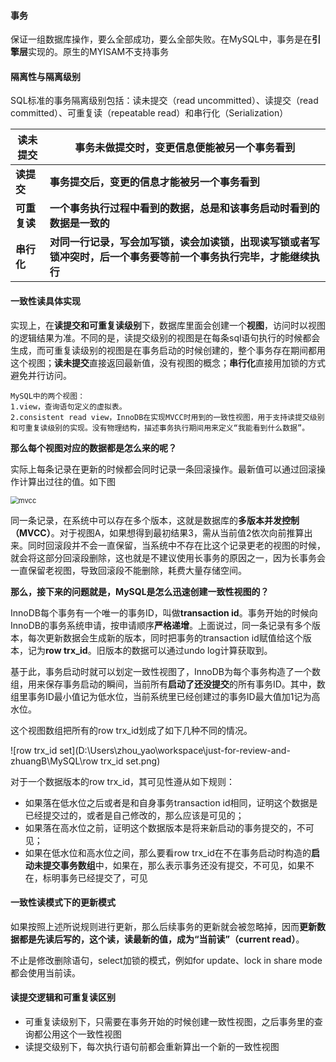 #### 事务

保证一组数据库操作，要么全部成功，要么全部失败。在MySQL中，事务是在**引擎层**实现的。原生的MYISAM不支持事务

#### 隔离性与隔离级别

SQL标准的事务隔离级别包括：读未提交（read uncommitted）、读提交（read committed）、可重复读（repeatable read）和串行化（Serialization）

[^注]: **隔离级别越快，效率越差**

| 读未提交     | 事务未做提交时，变更信息便能被另一个事务看到                 |
| ------------ | ------------------------------------------------------------ |
| **读提交**   | **事务提交后，变更的信息才能被另一个事务看到**               |
| **可重复读** | **一个事务执行过程中看到的数据，总是和该事务启动时看到的数据是一致的** |
| **串行化**   | **对同一行记录，写会加写锁，读会加读锁，出现读写锁或者写锁冲突时，后一个事务要等前一个事务执行完毕，才能继续执行** |

[^小知识]: Oracle的默认隔离级别是读提交

#### 一致性读具体实现

实现上，在**读提交和可重复读级别**下，数据库里面会创建一个**视图**，访问时以视图的逻辑结果为准。不同的是，读提交级别的视图是在每条sql语句执行的时候都会生成，而可重复读级别的视图是在事务启动的时候创建的，整个事务存在期间都用这个视图；**读未提交**直接返回最新值，没有视图的概念；**串行化**直接用加锁的方式避免并行访问。

```
MySQL中的两个视图：
1.view，查询语句定义的虚拟表。
2.consistent read view，InnoDB在实现MVCC时用到的一致性视图，用于支持读提交级别和可重复读级别的实现。没有物理结构，描述事务执行期间用来定义“我能看到什么数据”。
```

**那么每个视图对应的数据都是怎么来的呢？**

实际上每条记录在更新的时候都会同时记录一条回滚操作。最新值可以通过回滚操作计算出过往的值。如下图

<img src="D:\Users\zhou_yao\workspace\just-for-review-and-zhuangB\MySQL\mvcc.png" alt="mvcc" style="zoom: 80%;" />

同一条记录，在系统中可以存在多个版本，这就是数据库的**多版本并发控制（MVCC）**。对于视图A，如果想得到最初结果3，需从当前值2依次向前推算出来。同时回滚段并不会一直保留，当系统中不存在比这个记录更老的视图的时候，就会将这部分回滚段删除，这也就是不建议使用长事务的原因之一，因为长事务会一直保留老视图，导致回滚段不能删除，耗费大量存储空间。

[^注]: **除了占用存储资源，长事务还会耗费锁资源，拖垮整个系统，后续进行补充**

**那么，接下来的问题就是，MySQL是怎么迅速创建一致性视图的？**

InnoDB每个事务有一个唯一的事务ID，叫做**transaction id**。事务开始的时候向InnoDB的事务系统申请，按申请顺序**严格递增**。上面说过，同一条记录有多个版本，每次更新数据会生成新的版本，同时把事务的transaction id赋值给这个版本，记为**row trx_id**。旧版本的数据可以通过undo log计算获取到。

基于此，事务启动时就可以划定一致性视图了，InnoDB为每个事务构造了一个数组，用来保存事务启动的瞬间，当前所有**启动了还没提交**的所有事务ID。其中，数组里事务ID最小值记为低水位，当前系统里已经创建过的事务ID最大值加1记为高水位。

这个视图数组把所有的row trx_id划成了如下几种不同的情况。

![row trx_id set](D:\Users\zhou_yao\workspace\just-for-review-and-zhuangB\MySQL\row trx_id set.png)

对于一个数据版本的row trx_id，其可见性遵从如下规则：

- 如果落在低水位之后或者是和自身事务transaction id相同，证明这个数据是已经提交过的，或者是自己修改的，那么应该是可见的；
- 如果落在高水位之前，证明这个数据版本是将来新启动的事务提交的，不可见；
- 如果在低水位和高水位之间，那么要看row trx_id在不在事务启动时构造的**启动未提交事务数组**中，如果在，那么表示事务还没有提交，不可见，如果不在，标明事务已经提交了，可见

#### 一致性读模式下的更新模式

如果按照上述所说规则进行更新，那么后续事务的更新就会被忽略掉，因而**更新数据都是先读后写的，这个读，读最新的值，成为“当前读”（current read）**。

不止是修改删除语句，select加锁的模式，例如for update、lock in share mode都会使用当前读。

#### 读提交逻辑和可重复读区别

- 可重复读级别下，只需要在事务开始的时候创建一致性视图，之后事务里的查询都公用这个一致性视图
- 读提交级别下，每次执行语句前都会重新算出一个新的一致性视图
